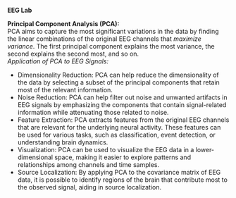 **EEG Lab**


**Principal Component Analysis (PCA):**<Br/>
PCA aims to capture the most significant variations in the data by finding the linear combinations of the original EEG channels that *maximize variance*. The first principal component explains the most variance, the second explains the second most, and so on.<br/>
*Application of PCA to EEG Signals:*<br/>
 - Dimensionality Reduction: PCA can help reduce the dimensionality of the data by selecting a subset of the principal components that retain most of the relevant information.
 - Noise Reduction: PCA can help filter out noise and unwanted artifacts in EEG signals by emphasizing the components that contain signal-related information while attenuating those related to noise.
 - Feature Extraction: PCA extracts features from the original EEG channels that are relevant for the underlying neural activity. These features can be used for various tasks, such as classification, event detection, or understanding brain dynamics.
 - Visualization: PCA can be used to visualize the EEG data in a lower-dimensional space, making it easier to explore patterns and relationships among channels and time samples.
 - Source Localization: By applying PCA to the covariance matrix of EEG data, it is possible to identify regions of the brain that contribute most to the observed signal, aiding in source localization.